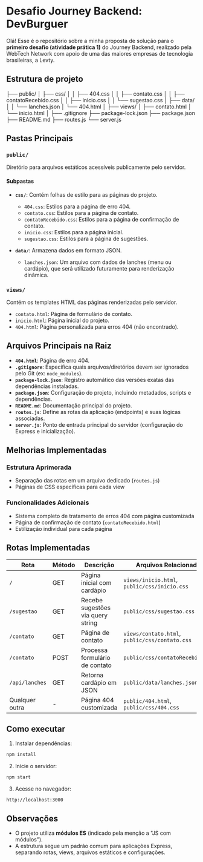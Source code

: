 # Desafio Journey Backend: DevBurguer

Olá! Esse é o repositório sobre a minha proposta de solução para o **primeiro desafio (atividade prática 1)** do Journey Backend, realizado pela WebTech Network com apoio de uma das maiores empresas de tecnologia brasileiras, a Levty.

## Estrutura de projeto

├── public/
│ ├── css/
│ │ ├── 404.css
│ │ ├── contato.css
│ │ ├── contatoRecebido.css
│ │ ├── inicio.css
│ │ └── sugestao.css
│ ├── data/
│ │ └── lanches.json
│ └── 404.html
│
├── views/
│ ├── contato.html
│ └── inicio.html
│
├── .gitignore
├── package-lock.json
├── package.json
├── README.md
├── routes.js
└── server.js

## Pastas Principais

### `public/`

Diretório para arquivos estáticos acessíveis publicamente pelo servidor.

#### Subpastas

- **`css/`**: Contém folhas de estilo para as páginas do projeto.

  - `404.css`: Estilos para a página de erro 404.
  - `contato.css`: Estilos para a página de contato.
  - `contatoRecebido.css`: Estilos para a página de confirmação de contato.
  - `inicio.css`: Estilos para a página inicial.
  - `sugestao.css`: Estilos para a página de sugestões.

- **`data/`**: Armazena dados em formato JSON.
  - `lanches.json`: Um arquivo com dados de lanches (menu ou cardápio), que será utilizado futuramente para renderização dinâmica.

### `views/`

Contém os templates HTML das páginas renderizadas pelo servidor.

- `contato.html`: Página de formulário de contato.
- `inicio.html`: Página inicial do projeto.
- `404.html`: Página personalizada para erros 404 (não encontrado).

## Arquivos Principais na Raiz

- **`404.html`**: Página de erro 404.
- **`.gitignore`**: Especifica quais arquivos/diretórios devem ser ignorados pelo Git (ex: `node_modules`).
- **`package-lock.json`**: Registro automático das versões exatas das dependências instaladas.
- **`package.json`**: Configuração do projeto, incluindo metadados, scripts e dependências.
- **`README.md`**: Documentação principal do projeto.
- **`routes.js`**: Define as rotas da aplicação (endpoints) e suas lógicas associadas.
- **`server.js`**: Ponto de entrada principal do servidor (configuração do Express e inicialização).

## Melhorias Implementadas

### Estrutura Aprimorada

- Separação das rotas em um arquivo dedicado (`routes.js`)
- Páginas de CSS específicas para cada view

### Funcionalidades Adicionais

- Sistema completo de tratamento de erros 404 com página customizada
- Página de confirmação de contato (`contatoRecebido.html`)
- Estilização individual para cada página

## Rotas Implementadas

| Rota           | Método | Descrição                         | Arquivos Relacionados                          |
| -------------- | ------ | --------------------------------- | ---------------------------------------------- |
| `/`            | GET    | Página inicial com cardápio       | `views/inicio.html`, `public/css/inicio.css`   |
| `/sugestao`    | GET    | Recebe sugestões via query string | `public/css/sugestao.css`                      |
| `/contato`     | GET    | Página de contato                 | `views/contato.html`, `public/css/contato.css` |
| `/contato`     | POST   | Processa formulário de contato    | `public/css/contatoRecebido.css`               |
| `/api/lanches` | GET    | Retorna cardápio em JSON          | `public/data/lanches.json`                     |
| Qualquer outra | -      | Página 404 customizada            | `public/404.html`, `public/css/404.css`        |

## Como executar

1. Instalar dependências:

```bash
npm install
```

2. Inicie o servidor:

```bash
npm start
```

3. Acesse no navegador:

```text
http://localhost:3000
```

## Observações

- O projeto utiliza **módulos ES** (indicado pela menção a "JS com módulos").
- A estrutura segue um padrão comum para aplicações Express, separando rotas, views, arquivos estáticos e configurações.
